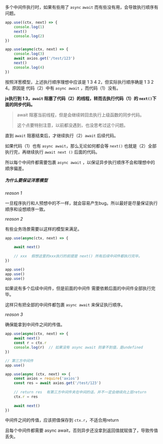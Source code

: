 多个中间件执行时，如果有些用了 `async` `await`  而有些没有用，会导致执行顺序有问题。

```javascript
app.use((ctx, next) => {
    console.log(1)
    next()
    console.log(2)
})

app.use(async(ctx, next) => {
    console.log(3)
    await axios.get('/test/123')
    next()
    console.log(4)
})
```

按照洋葱模型，上述执行顺序理想中应该是 1 3 4 2，但实际执行顺序确是 1 3 2 4。原因是 代码（2）中有 `async await` ，而代码（1）没有。

**js执行到 1 3，`await` 阻塞了代码（2）的线程，转而去执行代码（1）的 `next()`下面的同步代码。** 

> await 阻塞当前线程，但是会继续转回去执行上级函数的同步代码。
>
> 这个点要特别注意，以前都没遇到，也没思考过这个问题。



直到 `await` 阻塞结束后，才继续执行（2）`await` 后续代码。

如果代码（1）也有 `async await`，那么无论如何都会等 `next()` 也就是（2）全部执行完，再继续执行  `await next ()` 后面的代码。



所以每个中间件都需要包裹 `async await` ，以保证异步执行顺序不会和理想中的顺序偏差。



##### 为什么要保证洋葱模型

*reason 1*

一旦程序执行和人预想中的不一样，就会容易产生bug。所以最好是尽量保证执行顺序和设想顺序一致。



*reason 2*

有些业务场景需要以这样的模型来满足。

```javascript
app.use(async(ctx, next) => {
        
    await next()
    
    // xxx	假想这里的xxx执行的前提是 next() 所有后续中间件都执行完毕。
})

app.use()
app.use()
app.use()
```

如果说有多个后续中间件，但是前面的中间件 需要依赖后面的中间件全部执行完毕。

这样只有把全部的中间件都包裹 `async await` 来保证执行顺序。



*reason 3*

确保能拿到中间件之间的传值。

```javascript
app.use(async(ctx, next) => {
    await next()
    const r = ctx.r
    console.log(r)	// 如果没有 async await 则拿不到值，是undefined
})

// 第三方中间件
app.use()

app.use(async (ctx, next) => {
    const axios = require('axios')
    const res = await axios.get('/test/123')
    
    // return res  有第三方中间件夹在中间的话，并不一定会继续向上层return
    ctx.r = res
    
    await next()
})
```

中间件之间的传值，应该把值保存到 `ctx.r`，不适合用return

且每个中间件都需要 async await，否则异步还没拿到返回值就赋值了，导致传值丢失。